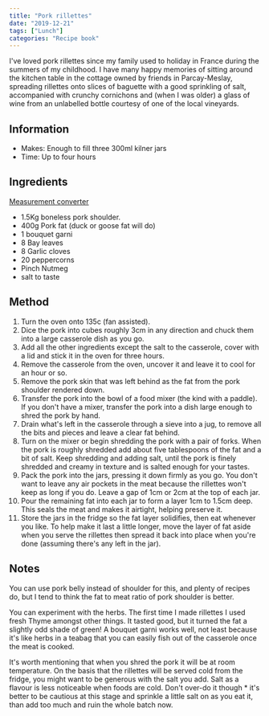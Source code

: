 ```yaml
---
title: "Pork rillettes"
date: "2019-12-21"
tags: ["Lunch"]
categories: "Recipe book"
---
```


I've loved pork rillettes since my family used to holiday in France during the summers of my childhood. I have many happy memories of sitting around the kitchen table in the cottage owned by friends in Parcay-Meslay, spreading rillettes onto slices of baguette with a good sprinkling of salt, accompanied with crunchy cornichons and (when I was older) a glass of wine from an unlabelled bottle courtesy of one of the local vineyards.

## Information

* Makes: Enough to fill three 300ml kilner jars
* Time: Up to four hours

## Ingredients

[Measurement converter](https://www.unitconverters.net/)

* 1.5Kg boneless pork shoulder.
* 400g Pork fat (duck or goose fat will do)
* 1 bouquet garni
* 8 Bay leaves
* 8 Garlic cloves
* 20 peppercorns
* Pinch Nutmeg
* salt to taste

## Method

1. Turn the oven onto 135c (fan assisted).
2. Dice the pork into cubes roughly 3cm in any direction and chuck them into a large casserole dish as you go.
3. Add all the other ingredients except the salt to the casserole, cover with a lid and stick it in the oven for three hours.
4. Remove the casserole from the oven, uncover it and leave it to cool for an hour or so.
5. Remove the pork skin that was left behind as the fat from the pork shoulder rendered down.
6. Transfer the pork into the bowl of a food mixer (the kind with a paddle). If you don't have a mixer, transfer the pork into a dish large enough to shred the pork by hand.
7. Drain what's left in the casserole through a sieve into a jug, to remove all the bits and pieces and leave a clear fat behind.
8. Turn on the mixer or begin shredding the pork with a pair of forks. When the pork is roughly shredded add about five tablespoons of the fat and a bit of salt. Keep shredding and adding salt, until the pork is finely shredded and creamy in texture and is salted enough for your tastes.
9. Pack the pork into the jars, pressing it down firmly as you go. You don't want to leave any air pockets in the meat because the rillettes won't keep as long if you do. Leave a gap of 1cm or 2cm at the top of each jar.
10. Pour the remaining fat into each jar to form a layer 1cm to 1.5cm deep. This seals the meat and makes it airtight, helping preserve it.
11. Store the jars in the fridge so the fat layer solidifies, then eat whenever you like. To help make it last a little longer, move the layer of fat aside when you serve the rillettes then spread it back into place when you're done (assuming there's any left in the jar).

## Notes

You can use pork belly instead of shoulder for this, and plenty of recipes do, but I tend to think the fat to meat ratio of pork shoulder is better.

You can experiment with the herbs. The first time I made rillettes I used fresh Thyme amongst other things. It tasted good, but it turned the fat a slightly odd shade of green! A bouquet garni works well, not least because it's like herbs in a teabag that you can easily fish out of the casserole once the meat is cooked.

It's worth mentioning that when you shred the pork it will be at room temperature. On the basis that the rillettes will be served cold from the fridge, you might want to be generous with the salt you add. Salt as a flavour is less noticeable when foods are cold. Don't over-do it though * it's better to be cautious at this stage and sprinkle a little salt on as you eat it, than add too much and ruin the whole batch now.
